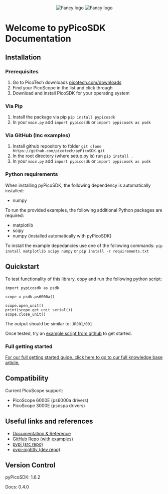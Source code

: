 <!-- Copyright (C) 2025-2025 Pico Technology Ltd. See LICENSE file for terms. -->

<p align="center">
  <img src="https://raw.githubusercontent.com/picotech/pyPicoSDK/refs/heads/main/docs/docs/img/pypicosdk-light-300x300.png#gh-light-mode-only" alt="Fancy logo">
  <img src="https://raw.githubusercontent.com/picotech/pyPicoSDK/refs/heads/main/docs/docs/img/pypicosdk-dark-300x300.png#gh-dark-mode-only" alt="Fancy logo">
</p>

<!-- start here -->
# Welcome to pyPicoSDK Documentation
## Installation
### Prerequisites
1. Go to PicoTech downloads [picotech.com/downloads](https://www.picotech.com/downloads)
2. Find your PicoScope in the list and click through
3. Download and install PicoSDK for your operating system
### Via Pip
1. Install the package via pip `pip install pypicosdk`
2. In your `main.py` add `import pypicosdk` or `import pypicosdk as psdk`

### Via GitHub (Inc examples)
1. Install github repository to folder `git clone https://github.com/picotech/pyPicoSDK.git`
2. In the root directory (where setup.py is) run `pip install .`
3. In your `main.py` add `import pypicosdk` or `import pypicosdk as psdk`

### Python requirements
When installing pyPicoSDK, the following dependency is automatically installed:
- numpy

To run the provided examples, the following additional Python packages are required:
- matplotlib
- scipy
- numpy (installed automatically with pyPicoSDK)

To install the example depedancies use one of the following commands:
`pip install matplotlib scipy numpy`
or
`pip install -r requirements.txt`

## Quickstart
To test functionality of this library, copy and run the following python script:
```
import pypicosdk as psdk

scope = psdk.ps6000a()

scope.open_unit()
print(scope.get_unit_serial())
scope.close_unit()
```
The output should be similar to:
`JR001/001`

Once tested, try an [example script from github](https://github.com/picotech/pyPicoSDK/tree/main/examples) to get started.

### Full getting started
[For our full getting started guide, click here to go to our full knowledge base article.](https://www.picotech.com/library/knowledge-bases/oscilloscopes/pypicosdk-get-started)

## Compatibility
Current PicoScope support:
- PicoScope 6000E (ps6000a drivers)
- PicoScope 3000E (psospa drivers)

## Useful links and references
- [Documentation & Reference](https://picotech.github.io/pyPicoSDK/)
- [GitHub Repo (with examples)](https://github.com/picotech/pyPicoSDK)
- [pypi (src repo)](https://pypi.org/project/pypicosdk/)
- [pypi-nightly (dev repo)](https://pypi.org/project/pypicosdk-nightly/)

## Version Control
pyPicoSDK: 1.6.2

Docs: 0.4.0
